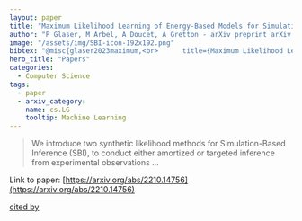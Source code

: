 ```yaml
---
layout: paper
title: "Maximum Likelihood Learning of Energy-Based Models for Simulation-Based Inference"
author: "P Glaser, M Arbel, A Doucet, A Gretton - arXiv preprint arXiv:2210.14756, 2022 - arxiv.org"
image: "/assets/img/SBI-icon-192x192.png"
bibtex: "@misc{glaser2023maximum,<br>      title={Maximum Likelihood Learning of Unnormalized Models for Simulation-Based Inference}, <br>      author={Pierre Glaser and Michael Arbel and Samo Hromadka and Arnaud Doucet and Arthur Gretton},<br>      year={2023},<br>      eprint={2210.14756},<br>      archivePrefix={arXiv},<br>      primaryClass={cs.LG}<br>}"
hero_title: "Papers"
categories:
  - Computer Science
tags:
  - paper
  - arxiv_category:
    name: cs.LG
    tooltip: Machine Learning
---
```

>We introduce two synthetic likelihood methods for Simulation-Based Inference (SBI), to conduct either amortized or targeted inference from experimental observations …

Link to paper: [https://arxiv.org/abs/2210.14756](https://arxiv.org/abs/2210.14756)

[cited by](https://scholar.google.com/scholar?cites=11264366275621914073&as_sdt=5,44&sciodt=0,44&hl=en&num=20)
